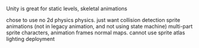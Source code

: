 
Unity is great for static levels, skeletal animations

chose to use no 2d physics physics. just want collision detection
sprite animations (not in legacy animation, and not using state machine)
multi-part sprite characters, animation frames
normal maps. cannot use sprite atlas
lighting
deployment
